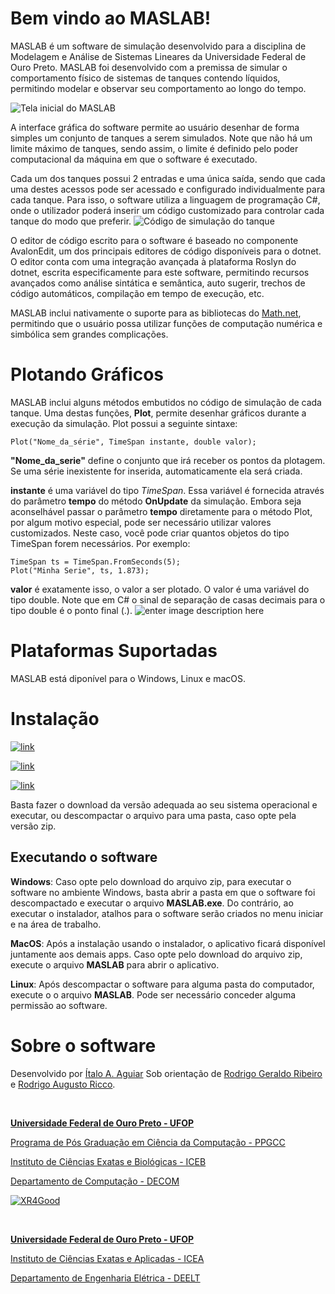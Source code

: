 # Bem vindo ao MASLAB!

MASLAB é um software de simulação desenvolvido para a disciplina de Modelagem e Análise de Sistemas Lineares da Universidade Federal de Ouro Preto. MASLAB foi desenvolvido com a premissa de simular o comportamento físico de sistemas de tanques contendo líquidos, permitindo modelar e observar seu comportamento ao longo do tempo.

![Tela inicial do MASLAB](https://1.bp.blogspot.com/-7o_Xp4GqpBE/XlZq090ImZI/AAAAAAAAChs/A9Js2rSCUxMISmHCUtbDQx0W7SjpY9JVgCLcBGAsYHQ/s1600/maslab.png)

A interface gráfica do software permite ao usuário desenhar de forma simples um conjunto de tanques a serem simulados. Note que não há um limite máximo de tanques, sendo assim, o limite é definido pelo poder computacional da máquina em que o software é executado.

Cada um dos tanques possui 2 entradas e uma única saída, sendo que cada uma destes acessos pode ser acessado e configurado individualmente para cada tanque. Para isso, o software utiliza a linguagem de programação C#, onde o utilizador poderá inserir um código customizado para controlar cada tanque do modo que preferir.
![Código de simulação do tanque](https://1.bp.blogspot.com/-I0tJrn3Nz74/XlZtT7CJWaI/AAAAAAAACh4/yuDJ0gJPNdEbxl6NYqwL6SAotJxzw8sFACLcBGAsYHQ/s1600/maslab2.png)

O editor de código escrito para o software é baseado no componente AvalonEdit, um dos principais editores de código disponíveis para o dotnet. O editor conta com uma integração avançada à plataforma Roslyn do dotnet, escrita especificamente para este software, permitindo recursos avançados como análise sintática e semântica, auto sugerir, trechos de código automáticos, compilação em tempo de execução, etc.

MASLAB inclui nativamente o suporte para as bibliotecas do [Math.net](https://www.mathdotnet.com/), permitindo que o usuário possa utilizar funções de computação numérica e simbólica sem grandes complicações.

# Plotando Gráficos
MASLAB inclui alguns métodos embutidos no código de simulação de cada tanque. Uma destas funções, **Plot**, permite desenhar gráficos durante a execução da simulação. Plot possui a seguinte sintaxe:

    Plot("Nome_da_série", TimeSpan instante, double valor);
  
**"Nome_da_serie"** define o conjunto que irá receber os pontos da plotagem. Se uma série inexistente for inserida, automaticamente ela será criada.

**instante** é uma variável do tipo *TimeSpan*. Essa variável é fornecida através do parâmetro **tempo** do método **OnUpdate** da simulação. Embora seja aconselhável passar o parâmetro **tempo** diretamente para o método Plot, por algum motivo especial, pode ser necessário utilizar valores customizados. Neste caso, você pode criar quantos objetos do tipo TimeSpan forem necessários. Por exemplo:

    TimeSpan ts = TimeSpan.FromSeconds(5);
    Plot("Minha Serie", ts, 1.873);


**valor** é exatamente isso, o valor a ser plotado. O valor é uma variável do tipo double. Note que em C# o sinal de separação de casas decimais para o tipo double é o ponto final (.).
![enter image description here](https://1.bp.blogspot.com/-bPVanQT06jY/XlZ5I0ldAHI/AAAAAAAACiE/rTkQwa4CsUk-NO6E2gIe86QiGn60QIlAgCLcBGAsYHQ/s1600/maslab3.png)

# Plataformas Suportadas

MASLAB está diponível para o Windows, Linux e macOS.

# Instalação
[![link](https://img.shields.io/github/downloads/italoaguiar/MASLAB/0.0.0.5/total?color=%235b8dde&label=Pacote%20zip%20Windows%200.0.0.4&style=for-the-badge)](https://github.com/italoaguiar/MASLAB/releases/download/0.0.0.5/MASLAB.win-x64.zip)

[![link](https://img.shields.io/github/downloads/italoaguiar/MASLAB/0.0.0.5/total?color=%237ad128&label=Pacote%20zip%20macOS%200.0.0.4&style=for-the-badge)](https://github.com/italoaguiar/MASLAB/releases/download/0.0.0.5/MASLAB.osx-x64.zip)

[![link](https://img.shields.io/github/downloads/italoaguiar/MASLAB/0.0.0.5/total?label=Pacote%20.deb%20Linux%200.0.0.4&style=for-the-badge)](https://github.com/italoaguiar/MASLAB/releases/download/0.0.0.5/MASLAB.linux-x64.deb) 

Basta fazer o download da versão adequada ao seu sistema operacional e executar, ou descompactar o arquivo para uma pasta, caso opte pela versão zip.

## Executando o software

**Windows**:  Caso opte pelo download do arquivo zip, para executar o software no ambiente Windows, basta abrir a pasta em que o software foi descompactado e executar o arquivo **MASLAB.exe**. Do contrário, ao executar o instalador, atalhos para o software serão criados no menu iniciar e na área de trabalho.

**MacOS**: Após a instalação usando o instalador, o aplicativo ficará disponível juntamente aos demais apps. Caso opte pelo download do arquivo zip, execute o arquivo **MASLAB** para abrir o aplicativo.

**Linux**: Após descompactar o software para alguma pasta do computador, execute o o arquivo **MASLAB**. Pode ser necessário conceder alguma permissão ao software.


# Sobre o software
Desenvolvido por [Ítalo A. Aguiar](https://github.com/italoaguiar/)
Sob orientação de [Rodrigo Geraldo Ribeiro](https://github.com/rodrigogribeiro) e [Rodrigo Augusto Ricco](https://github.com/RaRicco).

<br/>

**[Universidade Federal de Ouro Preto - UFOP](http://www.ufop.br/)**

[Programa de Pós Graduação em Ciência da Computação - PPGCC](http://www3.decom.ufop.br/pos/inicio/)

[Instituto de Ciências Exatas e Biológicas - ICEB](https://iceb.ufop.br)

[Departamento de Computação - DECOM](http://www3.decom.ufop.br/decom/inicio/)

[![XR4Good](https://i.ibb.co/Fmx8Hbk/Imagem1.png)](https://xr4goodlab.decom.ufop.br)


<br/>


**[Universidade Federal de Ouro Preto - UFOP](http://www.ufop.br/)**

[Instituto de Ciências Exatas e Aplicadas - ICEA](https://icea.ufop.br)

[Departamento de Engenharia Elétrica - DEELT](https://icea.ufop.br/deelt)


